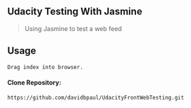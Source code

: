 ## Udacity Testing With Jasmine



> Using Jasmine to test a web feed


## Usage
    Drag index into browser.


#### Clone Repository:
    https://github.com/davidbpaul/UdacityFrontWebTesting.git
